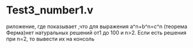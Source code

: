 # Test3_number1.v
риложение, где показывает ,что для выражения a^n+b^n=c^n (теорема Ферма)нет натуральных решений от1 до 100 и n>2. Если есть решения при n=2, то вывести их на консоль
